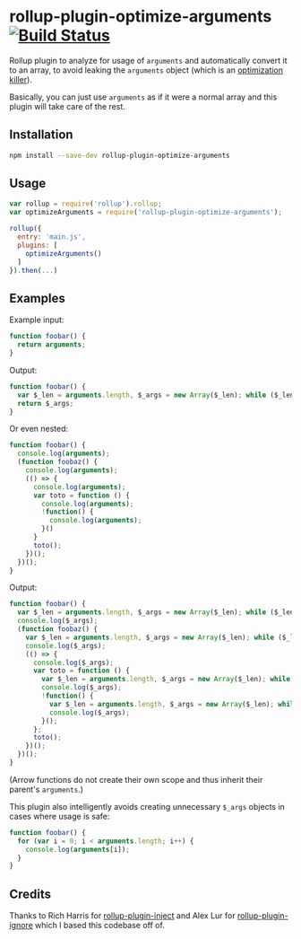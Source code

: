 rollup-plugin-optimize-arguments [![Build Status](https://travis-ci.org/nolanlawson/rollup-plugin-optimize-arguments.svg?branch=master)](https://travis-ci.org/nolanlawson/rollup-plugin-optimize-arguments)
=====

Rollup plugin to analyze for usage of `arguments` and automatically convert it to an array, to avoid leaking the `arguments` object (which is an [optimization killer](https://github.com/petkaantonov/bluebird/wiki/Optimization-killers#3-managing-arguments)).

Basically, you can just use `arguments` as if it were a normal array and this plugin will take care of the rest.

## Installation

```bash
npm install --save-dev rollup-plugin-optimize-arguments
```

## Usage

```js
var rollup = require('rollup').rollup;
var optimizeArguments = require('rollup-plugin-optimize-arguments');

rollup({
  entry: 'main.js',
  plugins: [
    optimizeArguments()
  ]
}).then(...)
```

## Examples

Example input:

```js
function foobar() {
  return arguments;
}
```

Output:

```js
function foobar() {
  var $_len = arguments.length, $_args = new Array($_len); while ($_len--) { $_args[$_len] = arguments[$_len]; }
  return $_args;
}
```

Or even nested:

```js
function foobar() {
  console.log(arguments);
  (function foobaz() {
    console.log(arguments);
    (() => {
      console.log(arguments);
      var toto = function () {
        console.log(arguments);
        !function() {
          console.log(arguments);
        }()
      }
      toto();
    })();
  })();
}
```

Output:

```js
function foobar() {
  var $_len = arguments.length, $_args = new Array($_len); while ($_len--) { $_args[$_len] = arguments[$_len]; }
  console.log($_args);
  (function foobaz() {
    var $_len = arguments.length, $_args = new Array($_len); while ($_len--) { $_args[$_len] = arguments[$_len]; }
    console.log($_args);
    (() => {
      console.log($_args);
      var toto = function () {
        var $_len = arguments.length, $_args = new Array($_len); while ($_len--) { $_args[$_len] = arguments[$_len]; }
        console.log($_args);
        !function() {
          var $_len = arguments.length, $_args = new Array($_len); while ($_len--) { $_args[$_len] = arguments[$_len]; }
          console.log($_args);
        }();
      };
      toto();
    })();
  })();
}
```

(Arrow functions do not create their own scope and thus inherit their parent's `arguments`.)

This plugin also intelligently avoids creating unnecessary `$_args` objects in cases where usage is safe:

```js
function foobar() {
  for (var i = 0; i < arguments.length; i++) {
    console.log(arguments[i]);
  }
}
```

## Credits

Thanks to Rich Harris for [rollup-plugin-inject](https://github.com/rollup/rollup-plugin-inject) and Alex Lur for [rollup-plugin-ignore](https://github.com/alexlur/rollup-plugin-ignore) which I based this codebase off of.
